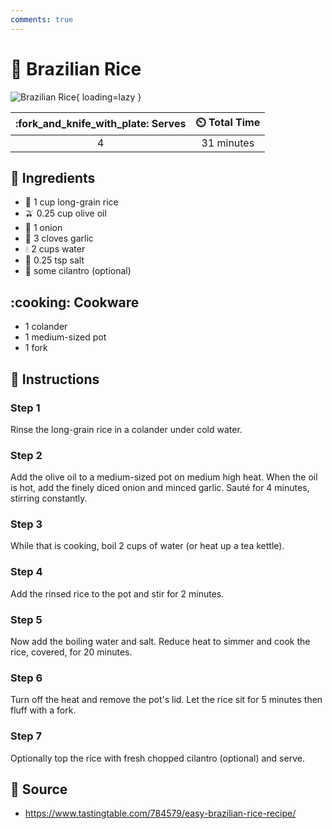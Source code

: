 ```yaml
---
comments: true
---
```

# :rice: Brazilian Rice

![Brazilian Rice](../assets/images/brazilian-rice.jpg){ loading=lazy }

| :fork_and_knife_with_plate: Serves | :timer_clock: Total Time |
|:----------------------------------:|:-----------------------: |
| 4 | 31 minutes |

## :salt: Ingredients

- :rice: 1 cup long-grain rice
- :olive: 0.25 cup olive oil
- :onion: 1 onion
- :garlic: 3 cloves garlic
- :droplet: 2 cups water
- :salt: 0.25 tsp salt
- :herb: some cilantro (optional)

## :cooking: Cookware

- 1 colander
- 1 medium-sized pot
- 1 fork

## :pencil: Instructions

### Step 1

Rinse the long-grain rice in a colander under cold water.

### Step 2

Add the olive oil to a medium-sized pot on medium high heat. When the oil is hot, add the finely diced onion and minced
garlic. Sauté for 4 minutes, stirring constantly.

### Step 3

While that is cooking, boil 2 cups of water (or heat up a tea kettle).

### Step 4

Add the rinsed rice to the pot and stir for 2 minutes.

### Step 5

Now add the boiling water and salt. Reduce heat to simmer and cook the rice, covered, for 20 minutes.

### Step 6

Turn off the heat and remove the pot's lid. Let the rice sit for 5 minutes then fluff with a fork.

### Step 7

Optionally top the rice with fresh chopped cilantro (optional) and serve.

## :link: Source

- <https://www.tastingtable.com/784579/easy-brazilian-rice-recipe/>
